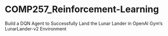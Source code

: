 # COMP257_Reinforcement-Learning

Build a DQN Agent to Successfully Land the Lunar Lander in OpenAI Gym’s LunarLander-v2 Environment
